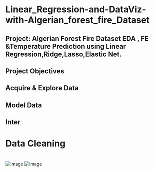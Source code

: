 # Linear_Regression-and-DataViz-with-Algerian_forest_fire_Dataset


## Project: Algerian Forest Fire Dataset EDA , FE &Temperature Prediction using Linear Regression,Ridge,Lasso,Elastic Net.

## Project Objectives
## Acquire & Explore Data
## Model Data
## Inter
## 
## 
## 
## 
# Data Cleaning
# 
# 
# 
# 
# 
# 
![image](https://user-images.githubusercontent.com/38079364/224926497-d44ad043-b744-46a3-ae80-75d35adb21ef.png)
![image](https://user-images.githubusercontent.com/38079364/224926987-e803650d-42f8-4cae-8f8f-dbf72cba6315.png) 

 
